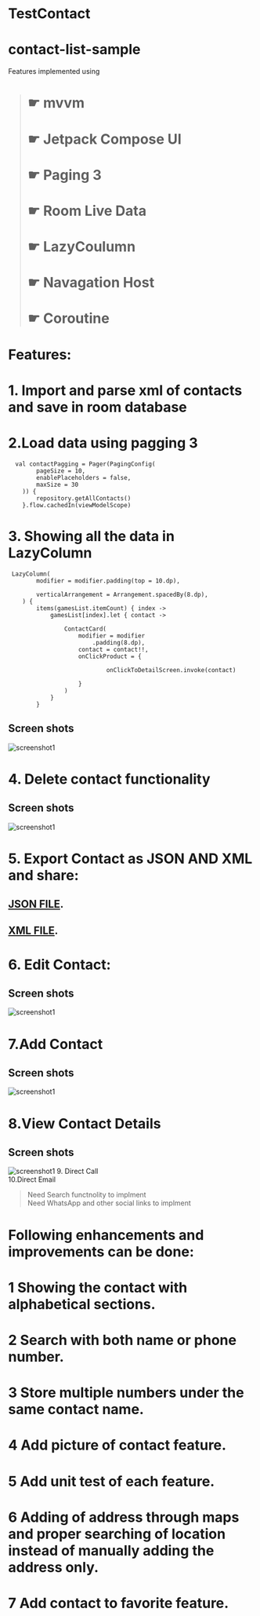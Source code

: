 # TestContact
# contact-list-sample
Features implemented using
> # ☛ mvvm </br>
> # ☛ Jetpack Compose UI </br>
> # ☛ Paging 3 </br>
> # ☛ Room Live Data</br>
> # ☛ LazyCoulumn</br>
> # ☛ Navagation Host</br>
> # ☛ Coroutine </br>
# Features: </br>
# 1. Import and parse xml of contacts and save in room database
# 2.Load data using pagging 3 

```
  val contactPagging = Pager(PagingConfig(
        pageSize = 10,
        enablePlaceholders = false,
        maxSize = 30
    )) {
        repository.getAllContacts()
    }.flow.cachedIn(viewModelScope)
```

# 3. Showing all the data in LazyColumn
```
 LazyColumn(
        modifier = modifier.padding(top = 10.dp),

        verticalArrangement = Arrangement.spacedBy(8.dp),
    ) {
        items(gamesList.itemCount) { index ->
            gamesList[index].let { contact ->
              
                ContactCard(
                    modifier = modifier
                        .padding(8.dp),
                    contact = contact!!,
                    onClickProduct = {

                            onClickToDetailScreen.invoke(contact)

                    }
                )
            }
        }
```
## Screen shots
![screenshot1](https://github.com/iukust3/TestContact/blob/master/main_image.png)

# 4. Delete contact functionality

## Screen shots
![screenshot1](https://github.com/iukust3/TestContact/blob/master/img_delete.png)

# 5. Export Contact as JSON AND XML and share:
 ## [JSON FILE](https://github.com/iukust3/TestContact/blob/master/Contacts.json).</br>
 ## [XML FILE](https://github.com/iukust3/TestContact/blob/master/contats.xml). </br>

 # 6. Edit Contact:

## Screen shots
![screenshot1](https://github.com/iukust3/TestContact/blob/master/img_edit.png)

# 7.Add Contact
## Screen shots
![screenshot1](https://github.com/iukust3/TestContact/blob/master/image_add_new.png)

# 8.View Contact Details

## Screen shots
![screenshot1](https://github.com/iukust3/TestContact/blob/master/img_details.png)
9. Direct Call </br>
10.Direct Email

> Need Search functnolity to implment</br>
> Need WhatsApp and other social links  to implment


#   Following enhancements and improvements can be done:

# 1 Showing the contact with alphabetical sections.
# 2 Search with both name or phone number.
# 3 Store multiple numbers under the same contact name.
# 4 Add picture of contact feature.
# 5 Add unit test of each feature.
# 6 Adding of address through maps and proper searching of location instead of manually adding the address only.
# 7 Add contact to favorite feature.
